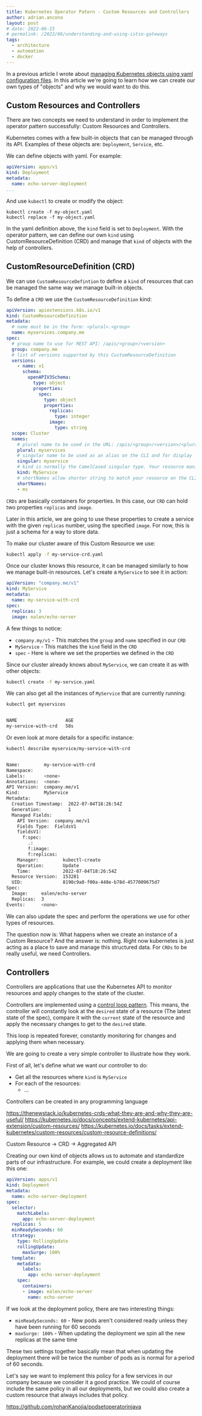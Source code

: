 ```yaml
---
title: Kubernetes Operator Patern - Custom Resources and Controllers
author: adrian.ancona
layout: post
# date: 2022-06-15
# permalink: /2022/06/understanding-and-using-istio-gateways
tags:
  - architecture
  - automation
  - docker
---
```


In a previous article I wrote about [managing Kubernetes objects using yaml configuration files](/2021/12/managing-kubernetes-objects-with-yaml-configurations). In this article we're going to learn how we can create our own types of "objects" and why we would want to do this.

## Custom Resources and Controllers

There are two concepts we need to understand in order to implement the operator pattern successfully: Custom Resources and Controllers.

Kubernetes comes with a few built-in objects that can be managed through its API. Examples of these objects are: `Deployment`, `Service`, etc.

We can define objects with yaml. For example:

```yaml
apiVersion: apps/v1
kind: Deployment
metadata:
  name: echo-server-deployment
...
```

And use `kubectl` to create or modify the object:

```
kubectl create -f my-object.yaml
kubectl replace -f my-object.yaml
```

In the yaml definition above, the `kind` field is set to `Deployment`. With the operator pattern, we can define our own `kind` using CustomResourceDefinition (CRD) and manage that `kind` of objects with the help of controllers.

## CustomResourceDefinition (CRD)

We can use `CustomResourceDefintion` to define a `kind` of resources that can be managed the same way we manage built-in objects.

To define a `CRD` we use the `CustomResourceDefinition` kind:

```yaml
apiVersion: apiextensions.k8s.io/v1
kind: CustomResourceDefinition
metadata:
  # name must be in the form: <plural>.<group>
  name: myservices.company.me
spec:
  # group name to use for REST API: /apis/<group>/<version>
  group: company.me
  # list of versions supported by this CustomResourceDefinition
  versions:
    - name: v1
      schema:
        openAPIV3Schema:
          type: object
          properties:
            spec:
              type: object
              properties:
                replicas:
                  type: integer
                image:
                  type: string
  scope: Cluster
  names:
    # plural name to be used in the URL: /apis/<group>/<version>/<plural>
    plural: myservices
    # singular name to be used as an alias on the CLI and for display
    singular: myservice
    # kind is normally the CamelCased singular type. Your resource manifests use this.
    kind: MyService
    # shortNames allow shorter string to match your resource on the CLI
    shortNames:
    - ms
```

`CRDs` are basically containers for properties. In this case, our `CRD` can hold two properties `replicas` and `image`.

Later in this article, we are going to use these properties to create a service with the given `replicas` number, using the specified `image`. For now, this is just a schema for a way to store data.

To make our cluster aware of this Custom Resource we use:

```sh
kubectl apply -f my-service-crd.yaml
```

Once our cluster knows this resource, it can be managed similarly to how we manage built-in resources. Let's create a `MyService` to see it in action:

```yaml
apiVersion: "company.me/v1"
kind: MyService
metadata:
  name: my-service-with-crd
spec:
  replicas: 3
  image: ealen/echo-server
```

A few things to notice:

- `company.my/v1` - This matches the `group` and `name` specified in our `CRD`
- `MyService` - This matches the `kind` field in the `CRD`
- `spec` - Here is where we set the properties we defined in the `CRD`

Since our cluster already knows about `MyService`, we can create it as with other objects:

```sh
kubectl create -f my-service.yaml
```

We can also get all the instances of `MyService` that are currently running:

```sh
kubectl get myservices


NAME                  AGE
my-service-with-crd   58s
```

Or even look at more details for a specific instance:

```sh
kubectl describe myservice/my-service-with-crd


Name:         my-service-with-crd
Namespace:
Labels:       <none>
Annotations:  <none>
API Version:  company.me/v1
Kind:         MyService
Metadata:
  Creation Timestamp:  2022-07-04T18:26:54Z
  Generation:          1
  Managed Fields:
    API Version:  company.me/v1
    Fields Type:  FieldsV1
    fieldsV1:
      f:spec:
        .:
        f:image:
        f:replicas:
    Manager:         kubectl-create
    Operation:       Update
    Time:            2022-07-04T18:26:54Z
  Resource Version:  153281
  UID:               8190c9a8-f00a-448e-b78d-4577009675d7
Spec:
  Image:     ealen/echo-server
  Replicas:  3
Events:      <none>
```

We can also update the spec and perform the operations we use for other types of resources.

The question now is: What happens when we create an instance of a Custom Resource? And the answer is: nothing. Right now kubernetes is just acting as a place to save and manage this structured data. For `CRDs` to be really useful, we need Controllers.

## Controllers

Controllers are applications that use the Kubernetes API to monitor resources and apply changes to the state of the cluster.

Controllers are implemented using a [control loop pattern](https://kubernetes.io/docs/concepts/architecture/controller/). This means, the controller will constantly look at the `desired` state of a resource (The latest state of the spec), compare it with the `current` state of the resource and apply the necessary changes to get to the `desired` state.

This loop is repeated forever, constantly monitoring for changes and applying them when necessary.

We are going to create a very simple controller to illustrate how they work.

First of all, let's define what we want our controller to do:
- Get all the resources where `kind` is `MyService`
- For each of the resources:
  - ...

Controllers can be created in any programming language 





https://thenewstack.io/kubernetes-crds-what-they-are-and-why-they-are-useful/
https://kubernetes.io/docs/concepts/extend-kubernetes/api-extension/custom-resources/
https://kubernetes.io/docs/tasks/extend-kubernetes/custom-resources/custom-resource-definitions/

Custom Resource -> CRD -> Aggregated API



Creating our own kind of objects allows us to automate and standardize parts of our infrastructure. For example, we could create a deployment like this one:

```yaml
apiVersion: apps/v1
kind: Deployment
metadata:
  name: echo-server-deployment
spec:
  selector:
    matchLabels:
      app: echo-server-deployment
  replicas: 5
  minReadySeconds: 60
  strategy:
    type: RollingUpdate
    rollingUpdate:
      maxSurge: 100%
  template:
    metadata:
      labels:
        app: echo-server-deployment
    spec:
      containers:
      - image: ealen/echo-server
        name: echo-server
```

If we look at the deployment policy, there are two interesting things:
- `minReadySeconds: 60` - New pods aren't considered ready unless they have been running for 60 seconds
- `maxSurge: 100%` - When updating the deployment we spin all the new replicas at the same time 

These two settings together basically mean that when updating the deployment there will be twice the number of pods as is normal for a period of 60 seconds.

Let's say we want to implement this policy for a few services in our company because we consider it a good practice. We could of course include the same policy in all our deployments, but we could also create a custom resource that always includes that policy.




https://github.com/rohanKanojia/podsetoperatorinjava
